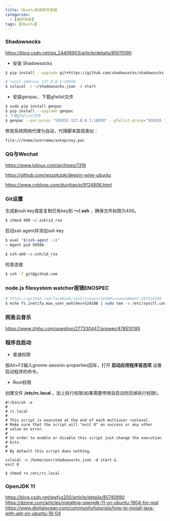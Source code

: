 ```yaml
---
title: Ubuntu系统软件安装
categories:
  - [操作系统]
tags: [Ubuntu]
---
```


### Shadowsocks

https://blog.csdn.net/qq_24406903/article/details/85011090

* 安装 Shadowsocks

```bash
$ pip install --upgrade git+https://github.com/shadowsocks/shadowsocks.git@master

# local address 127.0.0.1:18650
$ sslocal -c ~/shadowsocks.json -d start
```

* 安装genpac、下载gfwlist文件

```bash
$ sudo pip install genpac
$ pip install --upgrade genpac
# 下载gfwlist文件
$ genpac --pac-proxy "SOCKS5 127.0.0.1:18650" --gfwlist-proxy="SOCKS5 127.0.0.1:18650" --gfwlist-url=https://raw.githubusercontent.com/gfwlist/gfwlist/master/gfwlist.txt --output="autoproxy.pac"
```

修改系统网络代理为自动，代理脚本路径类似：

```
file:///home/username/autoproxy.pac
```

### QQ与Wechat

https://www.lulinux.com/archives/1319

https://github.com/wszqkzqk/deepin-wine-ubuntu

https://www.cnblogs.com/dunitian/p/9124806.html


### Git设置

生成新ssh key或是复制已有key到 **～/.ssh** ，确保文件权限为400。

```bash
$ chmod 400 ~/.ssh/id_rsa
```

启动ssh agent并添加ssh key

```bash
$ eval "$(ssh-agent -s)"
> Agent pid 59566

$ ssh-add ~/.ssh/id_rsa
```

检查连接

```bash
$ ssh -T git@github.com
```
### node.js filesystem watcher报错ENOSPEC

```bash
# https://github.com/facebook/jest/issues/3254#issuecomment-297214395
$ echo fs.inotify.max_user_watches=524288 | sudo tee -a /etc/sysctl.conf && sudo sysctl -p
```

### 网易云音乐

https://www.zhihu.com/question/277330447/answer/478510195

### 程序自启动

* 普通权限

按Alt+F2输入gnome-session-properties回车，打开 **启动应用程序首选项** 设置启动程序的命令。

* Root权限

创建文件 **/etc/rc.local** ，加上执行权限(如果需要停用自启动则去掉执行权限)。

```shell
#!/bin/sh -e
#
# rc.local
#
# This script is executed at the end of each multiuser runlevel.
# Make sure that the script will "exit 0" on success or any other
# value on error.
#
# In order to enable or disable this script just change the execution
# bits.
#
# By default this script does nothing.

sslocal -c /home/user/shadowsocks.json -d start &
exit 0
```

```bash
$ chmod +x /etc/rc.local
```

### OpenJDK 11

https://blog.csdn.net/qwfys200/article/details/85740990
https://dzone.com/articles/installing-openjdk-11-on-ubuntu-1804-for-real
https://www.digitalocean.com/community/tutorials/how-to-install-java-with-apt-on-ubuntu-18-04
